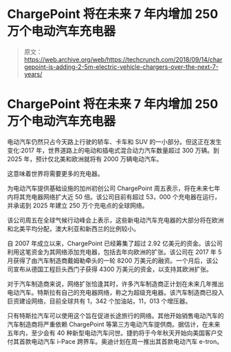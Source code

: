 # ChargePoint 将在未来 7 年内增加 250 万个电动汽车充电器

> 原文：<https://web.archive.org/web/https://techcrunch.com/2018/09/14/chargepoint-is-adding-2-5m-electric-vehicle-chargers-over-the-next-7-years/>

# ChargePoint 将在未来 7 年内增加 250 万个电动汽车充电器

电动汽车仍然只占今天路上行驶的轿车、卡车和 SUV 的一小部分。但这正在发生变化:2017 年，世界道路上的电动和插电式混合动力汽车数量超过 300 万辆。到 2025 年，预计仅北美和欧洲就将有 2000 万辆电动汽车。

这意味着世界将需要更多的充电器。

为电动汽车提供基础设施的加州初创公司 ChargePoint 周五表示，将在未来七年内将其充电器网络扩大近 50 倍。该公司目前有超过 53，000 个充电器在运行，并承诺到 2025 年建立 250 万个充电点的全球网络。

该公司周五在全球气候行动峰会上表示，这些新电动汽车充电器的大部分将在欧洲和北美平均分配，澳大利亚和新西兰的比例较小。

自 2007 年成立以来，ChargePoint 已经筹集了超过 2.92 亿美元的资金。该公司利用这笔资金为其网络添加充电器，包括去年向欧洲的扩张。该公司在 2017 年 5 月获得了由汽车制造商戴姆勒牵头的一轮 8200 万美元的融资。一个月后，该公司宣布从德国工程巨头西门子获得 4300 万美元的资金，以支持其欧洲扩张。

对于汽车制造商来说，网络扩张恰逢其时，许多汽车制造商正计划在未来几年推出电动汽车。特斯拉有自己的充电器网络，称之为超级充电器。该汽车制造商已投入巨资建设网络，目前全球共有 1，342 个加油站，11，013 个增压器。

只有特斯拉汽车可以使用这个旨在促进长途旅行的网络。其他开始销售电动汽车的汽车制造商将严重依赖 ChargePoint 等第三方电动汽车提供商。据估计，在未来五年内，至少会有 40 种新型电动汽车问世。捷豹将于今年秋天开始向美国客户交付其首款电动汽车 i-Pace 跨界车。奥迪计划在周一推出其首款电动汽车 e-tron。